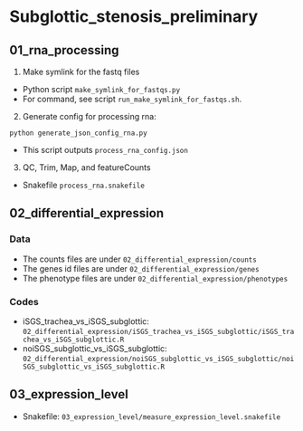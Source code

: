 # Subglottic_stenosis_preliminary

## 01_rna_processing
1. Make symlink for the fastq files
- Python script `make_symlink_for_fastqs.py`
- For command, see script `run_make_symlink_for_fastqs.sh`.
2. Generate config for processing rna:
  ```
  python generate_json_config_rna.py
  ```
  - This script outputs `process_rna_config.json`
3. QC, Trim, Map, and featureCounts
- Snakefile `process_rna.snakefile`

## 02_differential_expression
### Data
- The counts files are under `02_differential_expression/counts`
- The genes id files are under `02_differential_expression/genes`
- The phenotype files are under `02_differential_expression/phenotypes`

### Codes
- iSGS_trachea_vs_iSGS_subglottic: `02_differential_expression/iSGS_trachea_vs_iSGS_subglottic/iSGS_trachea_vs_iSGS_subglottic.R`
- noiSGS_subglottic_vs_iSGS_subglottic: `02_differential_expression/noiSGS_subglottic_vs_iSGS_subglottic/noiSGS_subglottic_vs_iSGS_subglottic.R`

## 03_expression_level
- Snakefile: `03_expression_level/measure_expression_level.snakefile`
